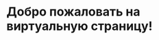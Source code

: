 <html lang="en">
<head>
<meta charset="UTF-8">
<meta name="viewport" content="width=device-width, initial-scale=1.0">
<title>Виртуальная Страница</title>

<!-- Google tag (gtag.js) -->
<script async src="https://www.googletagmanager.com/gtag/js?id=G-HXV46Z07B0"></script>
<script>
  window.dataLayer = window.dataLayer || [];
  function gtag(){dataLayer.push(arguments);}
  gtag('js', new Date());

  gtag('config', 'G-HXV46Z07B0');
</script>
</head>
<body>
<h1>Добро пожаловать на виртуальную страницу!</h1>
</body>
</html>
